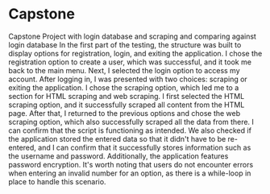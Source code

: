 # Capstone
Capstone Project with login database and scraping and comparing against login database
In the first part of the testing, the structure was built to display options for registration, login, and exiting the application. I chose the registration option to create a user, which was successful, and it took me back to the main menu. Next, I selected the login option to access my account. After logging in, I was presented with two choices: scraping or exiting the application. I chose the scraping option, which led me to a section for HTML scraping and web scraping. I first selected the HTML scraping option, and it successfully scraped all content from the HTML page. After that, I returned to the previous options and chose the web scraping option, which also successfully scraped all the data from there. I can confirm that the script is functioning as intended. We also checked if the application stored the entered data so that it didn't have to be re-entered, and I can confirm that it successfully stores information such as the username and password. Additionally, the application features password encryption. It's worth noting that users do not encounter errors when entering an invalid number for an option, as there is a while-loop in place to handle this scenario.

